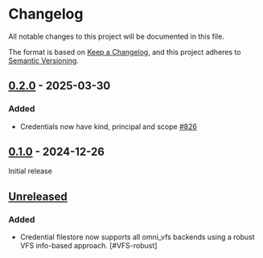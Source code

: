 # Changelog

All notable changes to this project will be documented in this file.

The format is based on [Keep a Changelog](https://keepachangelog.com/en/1.0.0/), and this project adheres
to [Semantic Versioning](https://semver.org/spec/v2.0.0.html).

## [0.2.0] - 2025-03-30

### Added

* Credentials now have kind, principal and scope [#826](https://github.com/omnigres/omnigres/pull/826)

## [0.1.0] - 2024-12-26

Initial release

## [Unreleased]

### Added

* Credential filestore now supports all omni_vfs backends using a robust VFS info-based approach. [#VFS-robust]

[Unreleased]: https://github.com/omnigres/omnigres/commits/next/omni_credentials

[0.1.0]: [https://github.com/omnigres/omnigres/pull/728]

[0.2.0]: [https://github.com/omnigres/omnigres/pull/821]
